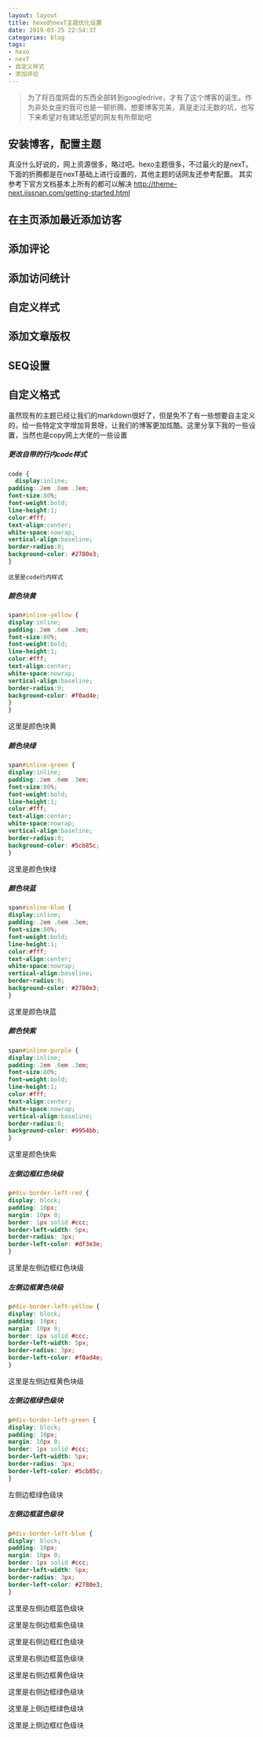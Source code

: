 ```yaml
---
layout: layout
title: hexo的nexT主题优化设置
date: 2019-03-25 22:54:37
categories: blog
tags: 
- hexo
- nexT
- 自定义样式
- 添加评论
---
```

>为了将百度网盘的东西全部转到googledrive，才有了这个博客的诞生。作为非处女座的我可也是一顿折腾。想要博客完美，真是走过无数的坑，也写下来希望对有建站愿望的网友有所帮助吧

## 安装博客，配置主题
真没什么好说的，网上资源很多，略过吧。hexo主题很多，不过最火的是nexT。下面的折腾都是在nexT基础上进行设置的，其他主题的话网友还参考配置。
其实参考下官方文档基本上所有的都可以解决
<http://theme-next.iissnan.com/getting-started.html>

<!--more-->

## 在主页添加最近添加访客

## 添加评论

## 添加访问统计

## 自定义样式

## 添加文章版权

## SEQ设置

## 自定义格式
虽然现有的主题已经让我们的markdown很好了，但是免不了有一些想要自主定义的，给一些特定文字增加背景呀，让我们的博客更加炫酷。这里分享下我的一些设置，当然也是copy网上大佬的一些设置

##### 更改自带的行内code样式

```css
code {
  display:inline;
padding:.2em .6em .3em;
font-size:80%;
font-weight:bold;
line-height:1;
color:#fff;
text-align:center;
white-space:nowrap;
vertical-align:baseline;
border-radius:0;
background-color: #2780e3;
}
```
`这里是code行内样式`

##### 颜色块黄
```css
span#inline-yellow {
display:inline;
padding:.2em .6em .3em;
font-size:80%;
font-weight:bold;
line-height:1;
color:#fff;
text-align:center;
white-space:nowrap;
vertical-align:baseline;
border-radius:0;
background-color: #f0ad4e;
}
}
```
<span id="inline-yellow">这里是颜色块黄</span>

##### 颜色块绿

```css
span#inline-green {
display:inline;
padding:.2em .6em .3em;
font-size:80%;
font-weight:bold;
line-height:1;
color:#fff;
text-align:center;
white-space:nowrap;
vertical-align:baseline;
border-radius:0;
background-color: #5cb85c;
}

```
<span id="inline-green">这里是颜色快绿 </span>

##### 颜色块蓝
```css
span#inline-blue {
display:inline;
padding:.2em .6em .3em;
font-size:80%;
font-weight:bold;
line-height:1;
color:#fff;
text-align:center;
white-space:nowrap;
vertical-align:baseline;
border-radius:0;
background-color: #2780e3;
}

```
<span id="inline-blue">这里是颜色块蓝</span>

##### 颜色快紫
```css
span#inline-purple {
display:inline;
padding:.2em .6em .3em;
font-size:80%;
font-weight:bold;
line-height:1;
color:#fff;
text-align:center;
white-space:nowrap;
vertical-align:baseline;
border-radius:0;
background-color: #9954bb;
}

```
<span id="inline-purple">这里是颜色快紫</span>

##### 左侧边框红色块级
```css
p#div-border-left-red {
display: block;
padding: 10px;
margin: 10px 0;
border: 1px solid #ccc;
border-left-width: 5px;
border-radius: 3px;
border-left-color: #df3e3e;
}
```
<p id=“div-border-left-red”>这里是左侧边框红色块级</p>

##### 左侧边框黄色块级
```css
p#div-border-left-yellow {
display: block;
padding: 10px;
margin: 10px 0;
border: 1px solid #ccc;
border-left-width: 5px;
border-radius: 3px;
border-left-color: #f0ad4e;
}
```
<p id="div-border-left-yellow">这里是左侧边框黄色块级</p>

##### 左侧边框绿色级块
```css
p#div-border-left-green {
display: block;
padding: 10px;
margin: 10px 0;
border: 1px solid #ccc;
border-left-width: 5px;
border-radius: 3px;
border-left-color: #5cb85c;
}
```
<p id="div-border-left-green">左侧边框绿色级块</p>

##### 左侧边框蓝色级块
```css
p#div-border-left-blue {
display: block;
padding: 10px;
margin: 10px 0;
border: 1px solid #ccc;
border-left-width: 5px;
border-radius: 3px;
border-left-color: #2780e3;
}
```
<p id="div-border-left-blue">这里是左侧边框蓝色级块</p>
<p id="div-border-left-purple">这里是左侧边框紫色级块</p>
<p id="div-border-right-red">这里是右侧边框红色级块</p>
<p id="div-border-right-blue">这里是右侧边框蓝色级块</p>
<p id="div-border-right-yellow">这里是右侧边框黄色级块</p>
<p id="div-border-right-green">这里是右侧边框绿色级块</p>
<p id="div-border-top-green">这里是上侧边框绿色级块</p>
<p id="div-border-top-red">这里是上侧边框红色级块</p>
